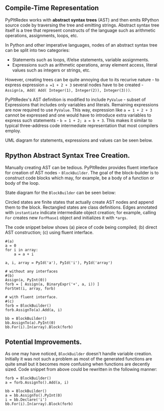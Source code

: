 ## Compile-Time Representation

PyPltRedex works with **abstract syntax trees** (AST) and then emits RPython source code by traversing the tree and emitting strings. Abstract syntax tree itself is a tree that represent constructs of the language such as arithmetic operations, assignments, loops, etc.

In Python and other imperative languages, nodes of an abstract syntax tree can be split into two categories:

* Statements such as loops, if/else statements, variable assignments.
* Expressions such as arithmetic operations, array element access, literal values such as integers or strings, etc.

However, creating trees can be quite annoying due to its recurive nature - to express expression `a =1 + 2 + 3` several nodes have to be created - `Assign(a, Add( Add( Integer(1), Integer(2)), Integer(3)))`. 

PyPltRedex's AST definition is modified to include `PyValue` - subset of Expressions that includes only variables and literals. Remaining expressions are now required to use `PyValue`. This way, expression like `a = 1 + 2 + 3` cannot be expressed and one would have to introduce extra variables to express such statements - `b = 1 + 2; a = b + 3`. This makes it similar to typical three-address code intermediate representation that most compilers employ.

UML diagram for statements, expressions and values can be seen below.



## Rpython Abstract Syntax Tree Creation.

Manually creating AST can be tedious. PyPltRedex provides fluent interface for creation of AST nodes - `BlockBuilder`. The goal of the block-builder is to construct code blocks which may, for example, be a body of a function or body of the loop. 

State diagram for the `BlockBuilder` can be seen below:

Circled states are finite states that actually create AST nodes and append them to the block. Rectangled states are class definitions. Edges annotated with `instantiate` indicate intermediate object creation; for example, calling `For` creates new `ForPhase1` object and initializes it with `*args`. 

The code snippet below shows (a) piece of code being compiled; (b) direct AST construction; (c) using fluent interface.
```
#(a)
a = 0
for i in array:
	a = a + i

a, i, array = PyId('a'), PyId('i'), PyId('array')

# without any interfaces
#(b)
Assign(a, PyInt(0))
forb = [ Assign(a, BinaryExpr('+', a, i)) ]
ForStmt(i, array, forb)

# with fluent interface.
#(c)
forb = BlockBuilder()
forb.AssignTo(a).Add(a, i)

bb = BlockBuilder()
bb.AssignTo(a).PyInt(0)
bb.For(i).In(array).Block(forb)
```

## Potential Improvements.

As one may have noticed, `BlockBuilder` doesn't handle variable creation. Initially it was not such a problem as most of the generated functions are quite small but it becomes more confusing when functions are decently sized. Code snippet from above could be rewritten in the following manner:

```
forb = BlockBuilder()
a = forb.AssignTo().Add(a, i)

bb = BlockBuilder()
a = bb.AssignTo().PyInt(0)
i = bb.Declare('i')
bb.For(i).In(array).Block(forb)
```


